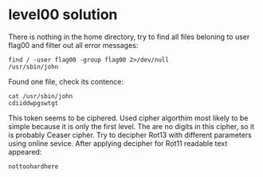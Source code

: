 # level00 solution
There is nothing in the home directory, try to find all files beloning to user flag00 and filter out all error messages:

    find / -user flag00 -group flag00 2>/dev/null
    /usr/sbin/john

Found one file, check its contence:

    cat /usr/sbin/john
    cdiiddwpgswtgt

This token seems to be ciphered. Used cipher algorthim most likely to be simple because it is only the first level. The are no digits in this cipher, so it is probably Ceaser cipher. Try to decipher Rot13 with different parameters using online sevice. After applying decipher for Rot11 readable text appeared:

    nottoohardhere